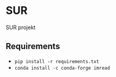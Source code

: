# SUR
SUR projekt


## Requirements
 - `pip install -r requirements.txt`
 - `conda install -c conda-forge imread`